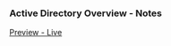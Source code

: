 ### Active Directory Overview - Notes

[Preview - Live](https://harshsankhala23.github.io/scripts/)
